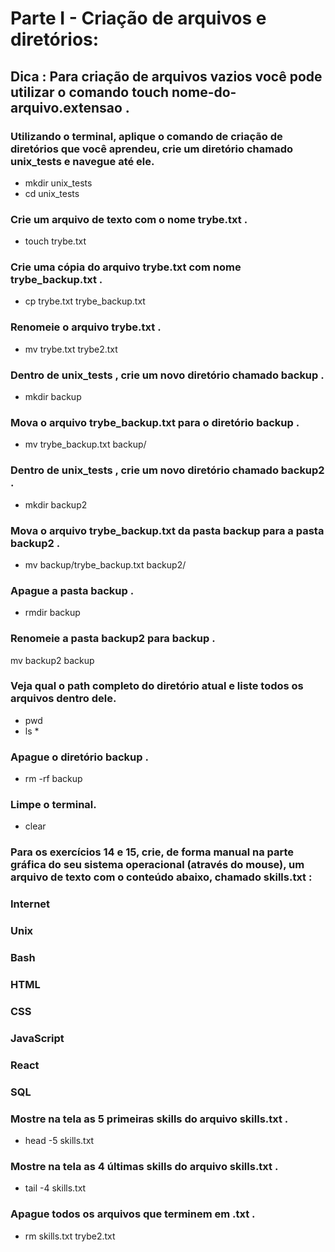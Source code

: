 # Parte I - Criação de arquivos e diretórios:

## Dica : Para criação de arquivos vazios você pode utilizar o comando touch nome-do-arquivo.extensao .

### Utilizando o terminal, aplique o comando de criação de diretórios que você aprendeu, crie um diretório chamado unix_tests e navegue até ele.

- mkdir unix_tests
- cd unix_tests

### Crie um arquivo de texto com o nome trybe.txt .

- touch trybe.txt

### Crie uma cópia do arquivo trybe.txt com nome trybe_backup.txt .

- cp trybe.txt trybe_backup.txt  

### Renomeie o arquivo trybe.txt .

- mv trybe.txt trybe2.txt

### Dentro de unix_tests , crie um novo diretório chamado backup .

- mkdir backup   

### Mova o arquivo trybe_backup.txt para o diretório backup .

- mv trybe_backup.txt backup/

### Dentro de unix_tests , crie um novo diretório chamado backup2 .

- mkdir backup2

### Mova o arquivo trybe_backup.txt da pasta backup para a pasta backup2 .

- mv backup/trybe_backup.txt backup2/

### Apague a pasta backup .

- rmdir backup   

### Renomeie a pasta backup2 para backup .

mv backup2 backup

### Veja qual o path completo do diretório atual e liste todos os arquivos dentro dele.

- pwd
- ls *

### Apague o diretório backup .

- rm -rf backup

### Limpe o terminal.

- clear

### Para os exercícios 14 e 15, crie, de forma manual na parte gráfica do seu sistema operacional (através do mouse), um arquivo de texto com o conteúdo abaixo, chamado skills.txt :

### Internet
### Unix
### Bash
### HTML
### CSS
### JavaScript
### React
### SQL

### Mostre na tela as 5 primeiras skills do arquivo skills.txt .

- head -5 skills.txt

### Mostre na tela as 4 últimas skills do arquivo skills.txt .

- tail -4 skills.txt

### Apague todos os arquivos que terminem em .txt .

- rm skills.txt trybe2.txt
